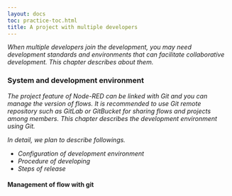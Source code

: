 ```yaml
---
layout: docs
toc: practice-toc.html
title: A project with multiple developers
---
```


*When multiple developers join the development, you may need development standards and environments that can facilitate collaborative development. This chapter describes about them.*  
 
### System and development environment  
 
*The project feature of Node-RED can be linked with Git and you can manage the version of flows. It is recommended to use Git remote repository such as GitLab or GitBucket for sharing flows and projects among members. This chapter describes the development environment using Git.*  
 
*In detail, we plan to describe followings.*  
 
* *Configuration of development environment*  
* *Procedure of developing*  
* *Steps of release*  
 
#### Management of flow with git  